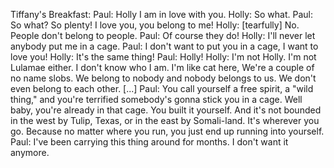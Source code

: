 Tiffany's Breakfast: 
Paul: Holly I am in love with you.
Holly: So what.
Paul: So what? So plenty! I love you, you belong to me!
Holly: [tearfully] No. People don't belong to people.
Paul: Of course they do!
Holly: I'll never let anybody put me in a cage.
Paul: I don't want to put you in a cage, I want to love you!
Holly: It's the same thing!
Paul: Holly!
Holly: I'm not Holly. I'm not Lulamae either. I don't know who I am. I'm like cat here,  We're a couple of no name slobs. We belong to nobody and nobody belongs to us. We don't even belong to each other.
[...]
Paul: You call yourself a free spirit, a "wild thing," and you're terrified somebody's gonna stick you in a cage. Well baby, you're already in that cage. You built it yourself. And it's not bounded in the west by Tulip, Texas, or in the east by Somali-land. It's wherever you go. Because no matter where you run, you just end up running into yourself.
Paul: I've been carrying this thing around for months. I don't want it anymore. 

